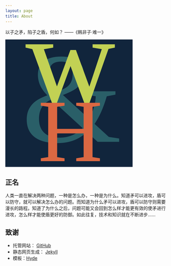 ```yaml
---
layout: page
title: About
---
```


<p class="message">
  以子之矛，陷子之盾，何如？	——《韩非子·难一》
</p>

![Logo](/public/logo.svg)

## 正名

人类一直在解决两种问题，一种是怎么办，一种是为什么。知道矛可以进攻，盾可以防守，就可以解决怎么办的问题。而知道为什么矛可以进攻，盾可以防守则需要漫长的路程。知道了为什么之后，问题可能又会回到怎么样才能更有效的使矛进行进攻，怎么样才能使盾更好的防御。如此往复，技术和知识就在不断进步……

## 致谢

* 托管网站： [GitHub](http://github.io)
* 静态网页生成： [Jekyll](http://jekyllrb.com/)
* 模板：[Hyde](http://hyde.getpoole.com)
